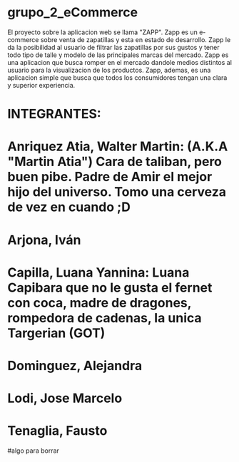 # grupo_2_eCommerce
El proyecto sobre la aplicacion web se llama "ZAPP". Zapp es un e-commerce sobre venta de zapatillas y esta en estado de desarrollo.
Zapp le da la posibilidad al usuario de filtrar las zapatillas por sus gustos y tener todo tipo de talle y modelo de las principales marcas del mercado.
Zapp es una aplicacion que busca romper en el mercado dandole medios distintos al usuario para la visualizacion de los productos. 
Zapp, ademas, es una aplicacion simple que busca que todos los consumidores tengan una clara y superior experiencia. 

# INTEGRANTES:
# Anriquez Atia, Walter Martin:  (A.K.A "Martin Atia") Cara de taliban, pero buen pibe. Padre de Amir el mejor hijo del universo. Tomo una cerveza de vez en cuando ;D
# Arjona, Iván
# Capilla, Luana Yannina: Luana Capibara que no le gusta el fernet con coca, madre de dragones, rompedora de cadenas, la unica Targerian (GOT) 
# Dominguez, Alejandra
# Lodi, Jose Marcelo
# Tenaglia, Fausto


#algo para borrar